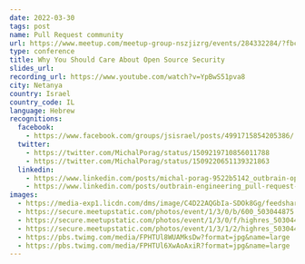 ```yaml
---
date: 2022-03-30
tags: post
name: Pull Request community
url: https://www.meetup.com/meetup-group-nszjizrg/events/284332284/?fbclid=IwAR3RdaetvXdJwRHxZ6TL18fDoSinW6Ntg2udZ69lc1nNszCTLHFMB_2dk2c
type: conference
title: Why You Should Care About Open Source Security
slides_url:
recording_url: https://www.youtube.com/watch?v=YpBwS51pva8
city: Netanya
country: Israel
country_code: IL
language: Hebrew
recognitions:
  facebook:
    - https://www.facebook.com/groups/jsisrael/posts/4991715854205386/
  twitter:
    - https://twitter.com/MichalPorag/status/1509219710856011788
    - https://twitter.com/MichalPorag/status/1509220651139321863
  linkedin:
    - https://www.linkedin.com/posts/michal-porag-9522b5142_outbrain-opensource-meetup-activity-6904666190762119168-cV7e
    - https://www.linkedin.com/posts/outbrain-engineering_pull-request-march-event-outbrain-meetup-activity-6905072691200806912-rSHE
images:
  - https://media-exp1.licdn.com/dms/image/C4D22AQGbIa-SDOk8Gg/feedshare-shrink_1280/0/1646200701578?e=1649289600&v=beta&t=yH1tT6tU8VLJtY2WKjbxfJhOQA09q6GZA2-1JS1lQ3Y
  - https://secure.meetupstatic.com/photos/event/1/3/0/b/600_503044875.jpeg
  - https://secure.meetupstatic.com/photos/event/1/3/0/f/highres_503044879.jpeg
  - https://secure.meetupstatic.com/photos/event/1/3/1/2/highres_503044882.jpeg
  - https://pbs.twimg.com/media/FPHTUl8WUAMksDw?format=jpg&name=large
  - https://pbs.twimg.com/media/FPHTUl6XwAoAxiR?format=jpg&name=large
---
```

